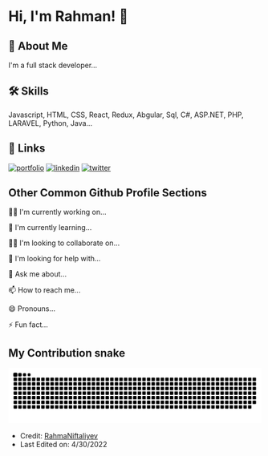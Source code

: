 
# Hi, I'm Rahman! 👋


## 🚀 About Me
I'm a full stack developer...


## 🛠 Skills
Javascript, HTML, CSS, React, Redux, Abgular, Sql, C#, ASP.NET, PHP, LARAVEL, Python, Java...


## 🔗 Links
[![portfolio](https://img.shields.io/badge/my_portfolio-000?style=for-the-badge&logo=ko-fi&logoColor=white)](https://katherinempeterson.com/)
[![linkedin](https://img.shields.io/badge/linkedin-0A66C2?style=for-the-badge&logo=linkedin&logoColor=white)](https://www.linkedin.com/)
[![twitter](https://img.shields.io/badge/twitter-1DA1F2?style=for-the-badge&logo=twitter&logoColor=white)](https://twitter.com/)


## Other Common Github Profile Sections
👩‍💻 I'm currently working on...

🧠 I'm currently learning...

👯‍♀️ I'm looking to collaborate on...

🤔 I'm looking for help with...

💬 Ask me about...

📫 How to reach me...

😄 Pronouns...

⚡️ Fun fact...














## My Contribution snake
![](https://github.com/Platane/snk/raw/output/github-contribution-grid-snake.svg)








* Credit: [RahmaNiftaliyev](https://github.com/RahmaNiftaliyev)
* Last Edited on: 4/30/2022





